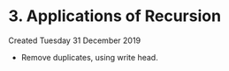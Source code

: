# 3. Applications of Recursion
Created Tuesday 31 December 2019


* Remove duplicates, using write head.


